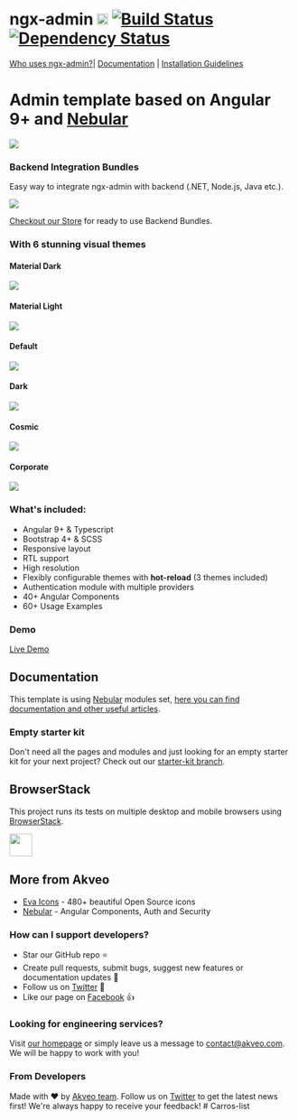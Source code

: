 # ngx-admin [<img src="https://i.imgur.com/oMcxwZ0.png" alt="Eva Design System" height="20px" />](https://eva.design) [![Build Status](https://travis-ci.org/akveo/ngx-admin.svg?branch=master)](https://travis-ci.org/akveo/ngx-admin) [![Dependency Status](https://david-dm.org/akveo/ngx-admin/status.svg)](https://david-dm.org/akveo/ng2-admin)

[Who uses ngx-admin?](https://github.com/akveo/ngx-admin/issues/1645)| [Documentation](https://akveo.github.io/ngx-admin/?utm_source=github&utm_medium=ngx_admin_readme&utm_campaign=themes) | [Installation Guidelines](https://akveo.github.io/ngx-admin/docs/getting-started/what-is-ngxadmin?utm_source=github&utm_medium=ngx_admin_readme&utm_campaign=themes)

# Admin template based on Angular 9+ and <a href="https://github.com/akveo/nebular">Nebular</a>
<a target="_blank" href="http://akveo.com/ngx-admin/pages/dashboard?theme=corporate&utm_source=github&utm_medium=ngx_admin_readme&utm_campaign=main_pic"><img src="https://i.imgur.com/mFdqvgG.png"/></a>

### Backend Integration Bundles
Easy way to integrate ngx-admin with backend (.NET, Node.js, Java etc.).

<a target="_blank" href="https://hubs.ly/H0n4ZxC0">
  <img src="https://i.imgur.com/Ywbs8cl.png"/>
</a>

[Checkout our Store](https://hubs.ly/H0qwC2Q0) for ready to use Backend Bundles.

### With 6 stunning visual themes


#### Material Dark
<a target="_blank" href="https://hubs.ly/H0nxM3b0"><img src="https://i.imgur.com/csP0aZ9.png"/></a>

#### Material Light
<a target="_blank" href="https://hubs.ly/H0nxNmv0"><img src="https://i.imgur.com/J5Rmgn4.png"/></a>

#### Default
<a target="_blank" href="https://hubs.ly/H0n4Tgv0"><img src="https://i.imgur.com/Kn3xDKQ.png"/></a>

#### Dark
<a target="_blank" href="https://hubs.ly/H0n4Th20"><img src="https://i.imgur.com/FAn5iXY.png"/></a>

#### Cosmic
<a target="_blank" href="https://hubs.ly/H0n4Tj80"><img src="https://i.imgur.com/iJu2YDF.png"/></a>

#### Corporate
<a target="_blank" href="https://hubs.ly/H0n4TDQ0"><img src="https://i.imgur.com/GpUt6NW.png"/></a>

### What's included:

- Angular 9+ & Typescript
- Bootstrap 4+ & SCSS
- Responsive layout
- RTL support
- High resolution
- Flexibly configurable themes with **hot-reload** (3 themes included)
- Authentication module with multiple providers
- 40+ Angular Components
- 60+ Usage Examples

### Demo

<a target="_blank" href="http://akveo.com/ngx-admin/">Live Demo</a>

## Documentation
This template is using [Nebular](https://github.com/akveo/nebular) modules set, [here you can find documentation and other useful articles](https://akveo.github.io/nebular/docs/guides/install-based-on-starter-kit).

### Empty starter kit
Don't need all the pages and modules and just looking for an empty starter kit for your next project? Check out our [starter-kit branch](https://github.com/akveo/ngx-admin/tree/starter-kit).

## BrowserStack
This project runs its tests on multiple desktop and mobile browsers using [BrowserStack](http://www.browserstack.com).

<img src="https://cloud.githubusercontent.com/assets/131406/22254249/534d889e-e254-11e6-8427-a759fb23b7bd.png" height="40" />

## More from Akveo

- [Eva Icons](https://github.com/akveo/eva-icons) - 480+ beautiful Open Source icons
- [Nebular](https://github.com/akveo/nebular) - Angular Components, Auth and Security

### How can I support developers?
- Star our GitHub repo :star:
- Create pull requests, submit bugs, suggest new features or documentation updates :wrench:
- Follow us on [Twitter](https://twitter.com/akveo_inc) :feet:
- Like our page on [Facebook](https://www.facebook.com/akveo/) :thumbsup:

### Looking for engineering services? 
Visit [our homepage](http://akveo.com/) or simply leave us a message to [contact@akveo.com](mailto:contact@akveo.com). We will be happy to work with you!

### From Developers
Made with :heart: by [Akveo team](http://akveo.com/). Follow us on [Twitter](https://twitter.com/akveo_inc) to get the latest news first!
We're always happy to receive your feedback!
#   C a r r o s - l i s t  
 